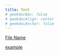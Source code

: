 ```yaml
---
title: Test
# geekdocNav: false
# geekdocAlign: center
# geekdocAnchor: false
---
```


[File Name](http://www.hmidoors.com/downloads/HMI_SD_Catalog.pdf)

<a href="http://www.hmidoors.com/downloads/HMI_SD_Catalog.pdf" target="_blank">example</a>
